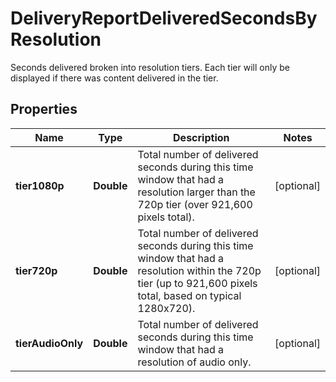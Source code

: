 

# DeliveryReportDeliveredSecondsByResolution

Seconds delivered broken into resolution tiers. Each tier will only be displayed if there was content delivered in the tier.
## Properties

Name | Type | Description | Notes
------------ | ------------- | ------------- | -------------
**tier1080p** | **Double** | Total number of delivered seconds during this time window that had a resolution larger than the 720p tier (over 921,600 pixels total). |  [optional]
**tier720p** | **Double** | Total number of delivered seconds during this time window that had a resolution within the 720p tier (up to 921,600 pixels total, based on typical 1280x720). |  [optional]
**tierAudioOnly** | **Double** | Total number of delivered seconds during this time window that had a resolution of audio only. |  [optional]



